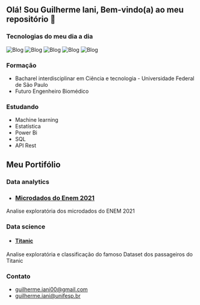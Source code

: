 ## Olá! Sou Guilherme Iani, Bem-vindo(a) ao meu repositório 👋


### Tecnologias do meu dia a dia
![Blog](https://img.shields.io/badge/Python-14354C?style=for-the-badge&logo=python&logoColor=white)
![Blog](https://img.shields.io/badge/Django-092E20?style=for-the-badge&logo=django&logoColor=white)
![Blog](https://img.shields.io/badge/SQLite-07405E?style=for-the-badge&logo=sqlite&logoColor=white)
![Blog](https://img.shields.io/badge/Amazon_AWS-232F3E?style=for-the-badge&logo=amazon-aws&logoColor=white)
![Blog](https://img.shields.io/badge/Visual_Studio-5C2D91?style=for-the-badge&logo=visual%20studio&logoColor=white)

### Formação
 - Bacharel interdisciplinar em Ciência e tecnologia - Universidade Federal de São Paulo
 - Futuro Engenheiro Biomédico

### Estudando
 - Machine learning
 - Estatística
 - Power Bi
 - SQL
 - API Rest

## Meu Portifólio

### Data analytics

- ### <a href="https://github.com/guilhermeianipontes/Enem-2021">Microdados do Enem 2021</a>
Analise exploratória dos microdados do ENEM 2021

### Data science

- #### <a href="https://github.com/guilhermeianipontes/Titanic">Titanic</a>
Analise exploratória e classificação do famoso Dataset dos passageiros do Titanic

### Contato

- guilherme.iani00@gmail.com
- guilherme.iani@unifesp.br
